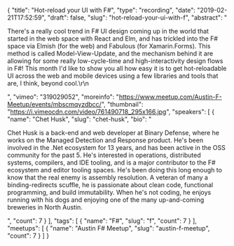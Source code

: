 {
  "title": "Hot-reload your UI with F#",
  "type": "recording",
  "date": "2019-02-21T17:52:59",
  "draft": false,
  "slug": "hot-reload-your-ui-with-f",
  "abstract": "<p>There's a really cool trend in F# UI design coming up in the world that started in the web space with React and Elm, and has trickled into the F# space via Elmish (for the web) and Fabulous (for Xamarin.Forms). This method is called Model-View-Update, and the mechanism behind it are allowing for some really low-cycle-time and high-interactivity design flows in F#! This month I'd like to show you all how easy it is to get hot-reloadable UI across the web and mobile devices using a few libraries and tools that are, I think, beyond cool.\r\n</p>",
  "vimeo": "319029052",
  "moreinfo": "https://www.meetup.com/Austin-F-Meetup/events/mbscmqyzdbcc/",
  "thumbnail": "https://i.vimeocdn.com/video/761490718_295x166.jpg",
  "speakers": [
    {
      "name": "Chet Husk",
      "slug": "chet-husk",
      "bio": "<p>Chet Husk is a back-end and web developer at Binary Defense, where he works on the Managed Detection and Response product. He's been involved in the .Net ecosystem for 13 years, and has been active in the OSS community for the past 5. He's interested in operations, distributed systems, compilers, and IDE tooling, and is a major contributor to the F# ecosystem and editor tooling spaces. He's been doing this long enough to know that the real enemy is assembly resolution. A veteran of many a binding-redirects scuffle, he is passionate about clean code, functional programming, and build immutability. When he's not coding, he enjoys running with his dogs and enjoying one of the many up-and-coming breweries in North Austin.</p>",
      "count": 7
    }
  ],
  "tags": [
    {
      "name": "F#",
      "slug": "f",
      "count": 7
    }
  ],
  "meetups": [
    {
      "name": "Austin F# Meetup",
      "slug": "austin-f-meetup",
      "count": 7
    }
  ]
}